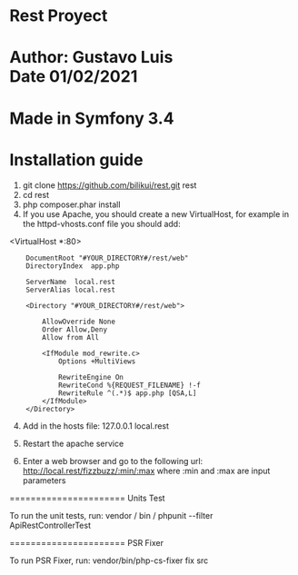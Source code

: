 # Rest Proyect
Author: Gustavo Luis <br/>
Date 01/02/2021
======================
Made in Symfony 3.4
======================
Installation guide
======================

1) git clone https://github.com/bilikui/rest.git rest
2) cd rest
2) php composer.phar install
3) If you use Apache, you should create a new VirtualHost, for example in the httpd-vhosts.conf file you should add:

<VirtualHost *:80>

        DocumentRoot "#YOUR_DIRECTORY#/rest/web"
        DirectoryIndex  app.php

        ServerName  local.rest
        ServerAlias local.rest

        <Directory "#YOUR_DIRECTORY#/rest/web">
              
			AllowOverride None
			Order Allow,Deny
			Allow from All
			
			<IfModule mod_rewrite.c>
				Options +MultiViews
			
				RewriteEngine On
				RewriteCond %{REQUEST_FILENAME} !-f
				RewriteRule ^(.*)$ app.php [QSA,L]
			</IfModule>
        </Directory>
</VirtualHost>

4) Add in the hosts file: 127.0.0.1 local.rest

5) Restart the apache service

6) Enter a web browser and go to the following url: http://local.rest/fizzbuzz/:min/:max where :min and :max are input parameters

======================
Units Test

To run the unit tests, run: vendor / bin / phpunit --filter ApiRestControllerTest

======================
PSR Fixer

To run PSR Fixer, run: vendor/bin/php-cs-fixer fix src
